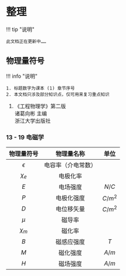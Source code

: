 # 整理

!!! tip "说明"

    此文档正在更新中……

## 物理量符号

<div class="annotate" markdown>

!!! info "说明"

    1. 标题数字为课本 (1) 章节序号
    2. 本文档只涉及部分知识点，仅可用来复习重点知识

</div>

1. 《工程物理学》第二版<br/>诸葛向彬 主编<br/>浙江大学出版社

### 13 - 19 电磁学

| 物理量符号 | 物理量名称 | 单位 |
| :-------: | :--------: | :--: |
| $\epsilon$ | 电容率（介电常数） | |
| $\chi_e$ | 电极化率 | |
| $E$ | 电场强度 | $N/C$ |
| $P$ | 电极化强度 | $C/m^2$ |
| $D$ | 电位移矢量 | $C/m^2$ |
| $\mu$ | 磁导率 | |
| $\chi_m$ | 磁化率 | |
| $B$ | 磁感应强度 | $T$ |
| $M$ | 磁化强度 | $A/m$ |
| $H$ | 磁场强度 | $A/m$ |